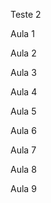 Teste 2

Aula 1
<!-- const express = require('express') //Importa o express//comando usado para importar uma biblioteca no NodeJs//Express disponibiliza pra gente métodoso/funções para usarmos métodos HTTP

const app = express() // comando usado para definir uma instancia do express (Espaço definido para utilização do express)

app.get('/projects',(request,response) => {  //Ou Function(request,response){}
    // return response.send('Olá mundo') //envio de algo mais simples usamos o send
    return response.json({
        message:'Olá Mundo!!'
    }) // envio de uma estrutura de dados como resposta (Estrutura mais complexa que o send )
})     // Método Get é necessário 2 parametros| 1º parametro: Nome da rota

//http://localhost:3000/  
//recomendado usar portas acima de 1024, pois portas de 0 a 1023 já são portas reservadas para serviços mais conhecidos

//OBS JavaScript não critica caso você não use ;, tanto faz pra ele 
const port = 3000 //Definição da porta usada para gerar a aplicação

app.listen(port,() => {
    console.log('Server started on port:',port)
})
//Basico com node, criando um servidor HTTP com express -->

Aula 2
<!-- const express = require('express') //Importa o express//comando usado para importar uma biblioteca no NodeJs//Express disponibiliza pra gente métodoso/funções para usarmos métodos HTTP

const app = express() // comando usado para definir uma instancia do express (Espaço definido para utilização do express)


//Get
app.get('/projects',(request,response) => { 
    
    const query = request.query  //Variavel responsavel por receber a consulta do método

    return response.json([  //Quando realizado uma consulta será mostrado na tela pelo método response
        'Projeto 1',
        'Projeto 2'
    ]) 
})     

//Post
app.post('/projects',(request,response) => { 
    
    return response.json([  //Quando realizado uma consulta será mostrado na tela pelo método response
        'Projeto 1',
        'Projeto 2',
        'Projeto 3'
    ]) 
})     

//Put
app.put('/projects/:id',(request,response) => {   //Id é necessário no método put, pois ele precisa entender onde atualizar a informação
    
    return response.json([  //Quando realizado uma consulta será mostrado na tela pelo método response
        'Projeto 4',
        'Projeto 2',
        'Projeto 3'
    ]) 
})     

//Delete
app.delete('/projects/:id',(request,response) => {   //Id é necessário no método put, pois ele precisa entender onde atualizar a informação
    
    return response.json([  //Quando realizado uma consulta será mostrado na tela pelo método response
        'Projeto 2',
        'Projeto 3'
    ]) 
}) 





//http://localhost:3000/  
//recomendado usar portas acima de 1024, pois portas de 0 a 1023 já são portas reservadas para serviços mais conhecidos

//OBS JavaScript não critica caso você não use ;, tanto faz pra ele 
const port = 3000 //Definição da porta usada para gerar a aplicação

app.listen(port,() => {
    console.log('Server started on port:',port,' ','http://localhost:'+port+'/projects')
})
//Basico com node, criando um servidor HTTP com express -->

Aula 3
<!-- 
//Get
app.get('/projects',(request,response) => { 
    
    // const query = request.query  //Variavel responsavel por receber a consulta do método
    const {title , owner, page} = request.query  //para funcionar é necessário que seja o mesmo nome que a busca no postman

    // console.log(query)
     console.log(title,owner,page)  


    return response.json([  //Quando realizado uma consulta será mostrado na tela pelo método response
        'Projeto 1',
        'Projeto 2'
    ]) 
})      -->


Aula 4

<!-- app.put('/projects/:id/:name',(request,response) => {   //Id é necessário no método put, pois ele precisa entender onde atualizar a informação
    
    // const paramns = request.params  // Recebe os parametros de rota
    const {id,name} = request.params  // Recebe os parametros de rota

     console.log(id,name)

    return response.json([  //Quando realizado uma consulta será mostrado na tela pelo método response
        'Projeto 4',
        'Projeto 2',
        'Projeto 3'
    ]) 
})      -->

Aula 5 
<!-- app.use(express.json()) //Configurar/Colocar esta linha sempre antes de qualquer rota, pois ele vai rodar esta linha antes de qualquer coisa
    const {name,owner} = request.body //Recebe as informações do front end e mostra no backend
 -->


Aula 6

<!-- const { v4: uuidv4 } = require('uuid');  //Importando dentro do código a biblioteca UUID
const id = uuidv4() //Função que gera o código de identificação unica 
return response.status(204).send() //Esta sendo enviado como resposta do request o status 204 No content, ou seja, deu certo, mas não tem nada pra retornar   -->


Aula 7

<!-- 
app.delete('/projects/:id',(request,response) => {   //Id é necessário no método put, pois ele precisa entender onde atualizar a informação
    
    const {id} = request.params  // Recebe os parametros de rota
    // const {name,owner} = request.body
    
    const projectsIndex = projects.findIndex(p => p.id == id) //Método de arrow function para buscar dentro da variavel p o id, e comparar o id da variavel com o id informado no código
    
    if(projectsIndex < 0 ){
        return response.status(404).json({ error: 'Project not found'})
    } //Tratativa caso não seja encontrado nada

    if(!id){
        return response.status(404).json({erro:'id are required'})
    }

    projects.splice(projectsIndex,1)

    return response.status(204).send() //Esta sendo enviado como resposta do request o status 204 No content, ou seja, deu certo, mas não tem nada pra retornar 
})  -->

Aula 8
<!-- // MidleWare //Logs
function LogRoutes(request,response,next){ //Next é um callback
    // console.log(request)
    const {method, url} = request //Pego tudo que está na request e desmembro em duas variaveis
    const route = `[${method.toUpperCase()}] ${url}` //Craze que em JavaScript, concatenamos código com string
    console.log(route)
    return next()
}

//Get / Funcionando 

app.use(LogRoutes) //Atraves do método Use que chamamos os MidleWare //Executa em todas as rotas, porque primeiro ele roda esse comando depois chama a rota
// app.get('/projects',LogRoutes,(request,response) => {  //Rodar somente pra uma rota especifica 
 -->

 Aula 9
 
